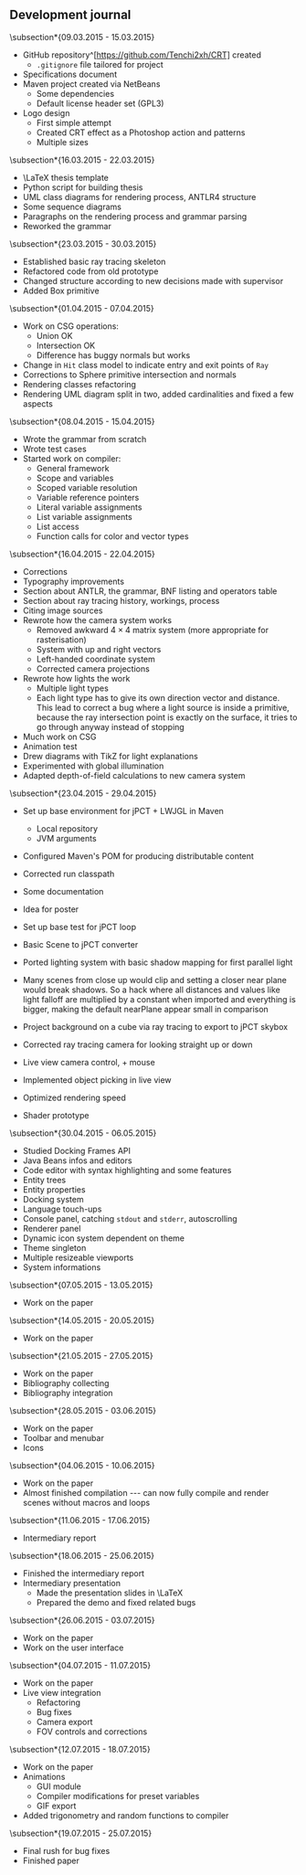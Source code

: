 ## Development journal

\subsection*{09.03.2015 - 15.03.2015}

- GitHub repository^[https://github.com/Tenchi2xh/CRT] created
    - `.gitignore` file tailored for project
- Specifications document
- Maven project created via NetBeans
    - Some dependencies
    - Default license header set (GPL3)
- Logo design
    - First simple attempt
    - Created CRT effect as a Photoshop action and patterns
    - Multiple sizes

\subsection*{16.03.2015 - 22.03.2015}

- \LaTeX thesis template
- Python script for building thesis
- UML class diagrams for rendering process, ANTLR4 structure
- Some sequence diagrams
- Paragraphs on the rendering process and grammar parsing
- Reworked the grammar

\subsection*{23.03.2015 - 30.03.2015}

- Established basic ray tracing skeleton
- Refactored code from old prototype
- Changed structure according to new decisions made with supervisor
- Added Box primitive

\subsection*{01.04.2015 - 07.04.2015}

- Work on CSG operations:
    + Union OK
    + Intersection OK
    + Difference has buggy normals but works
- Change in `Hit` class model to indicate entry and exit points of `Ray`
- Corrections to Sphere primitive intersection and normals
- Rendering classes refactoring
- Rendering UML diagram split in two, added cardinalities and fixed a few aspects

\subsection*{08.04.2015 - 15.04.2015}

- Wrote the grammar from scratch
- Wrote test cases
- Started work on compiler:
    - General framework
    - Scope and variables
    - Scoped variable resolution
    - Variable reference pointers
    - Literal variable assignments
    - List variable assignments
    - List access
    - Function calls for color and vector types

\subsection*{16.04.2015 - 22.04.2015}

- Corrections
- Typography improvements
- Section about ANTLR, the grammar, BNF listing and operators table
- Section about ray tracing history, workings, process
- Citing image sources
- Rewrote how the camera system works
    + Removed awkward $4 \times 4$ matrix system (more appropriate for rasterisation)
    + System with up and right vectors
    + Left-handed coordinate system
    + Corrected camera projections
- Rewrote how lights the work
    + Multiple light types
    + Each light type has to give its own direction vector and distance. This lead to correct a bug where a light source is inside a primitive, because the ray intersection point is exactly on the surface, it tries to go through anyway instead of stopping
- Much work on CSG
- Animation test
- Drew diagrams with TikZ for light explanations
- Experimented with global illumination
- Adapted depth-of-field calculations to new camera system

\subsection*{23.04.2015 - 29.04.2015}

- Set up base environment for jPCT + LWJGL in Maven
    + Local repository
    + JVM arguments
- Configured Maven's POM for producing distributable content
- Corrected run classpath

- Some documentation
- Idea for poster

- Set up base test for jPCT loop
- Basic Scene to jPCT converter
- Ported lighting system with basic shadow mapping for first parallel light
- Many scenes from close up would clip and setting a closer near plane would break shadows. So a hack where all distances and values like light falloff are multiplied by a constant when imported and everything is bigger, making the default nearPlane appear small in comparison
- Project background on a cube via ray tracing to export to jPCT skybox
- Corrected ray tracing camera for looking straight up or down
- Live view camera control, + mouse
- Implemented object picking in live view
- Optimized rendering speed
- Shader prototype

\subsection*{30.04.2015 - 06.05.2015}

- Studied Docking Frames API
- Java Beans infos and editors
- Code editor with syntax highlighting and some features
- Entity trees
- Entity properties
- Docking system
- Language touch-ups
- Console panel, catching `stdout` and `stderr`, autoscrolling
- Renderer panel
- Dynamic icon system dependent on theme
- Theme singleton
- Multiple resizeable viewports
- System informations

\subsection*{07.05.2015 - 13.05.2015}

- Work on the paper

\subsection*{14.05.2015 - 20.05.2015}

- Work on the paper

\subsection*{21.05.2015 - 27.05.2015}

- Work on the paper
- Bibliography collecting
- Bibliography integration

\subsection*{28.05.2015 - 03.06.2015}

- Work on the paper
- Toolbar and menubar
- Icons

\subsection*{04.06.2015 - 10.06.2015}

- Work on the paper
- Almost finished compilation --- can now fully compile and render scenes without macros and loops

\subsection*{11.06.2015 - 17.06.2015}

- Intermediary report

\subsection*{18.06.2015 - 25.06.2015}

- Finished the intermediary report
- Intermediary presentation
    + Made the presentation slides in \LaTeX
    + Prepared the demo and fixed related bugs

\subsection*{26.06.2015 - 03.07.2015}

- Work on the paper
- Work on the user interface

\subsection*{04.07.2015 - 11.07.2015}

- Work on the paper
- Live view integration
    + Refactoring
    + Bug fixes
    + Camera export
    + FOV controls and corrections

\subsection*{12.07.2015 - 18.07.2015}

- Work on the paper
- Animations
    + GUI module
    + Compiler modifications for preset variables
    + GIF export
- Added trigonometry and random functions to compiler

\subsection*{19.07.2015 - 25.07.2015}

- Final rush for bug fixes
- Finished paper